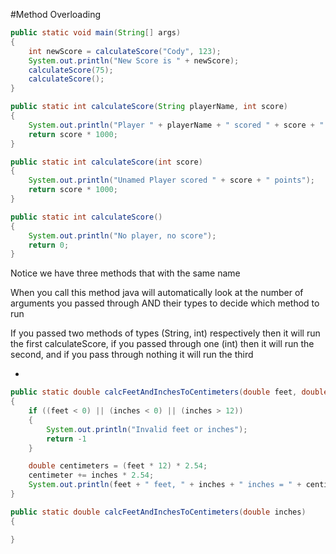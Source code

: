#Method Overloading

```java
public static void main(String[] args)
{
    int newScore = calculateScore("Cody", 123);
    System.out.println("New Score is " + newScore);
    calculateScore(75);
    calculateScore();
}

public static int calculateScore(String playerName, int score)
{
    System.out.println("Player " + playerName + " scored " + score + " points");
    return score * 1000;
}

public static int calculateScore(int score)
{
    System.out.println("Unamed Player scored " + score + " points");
    return score * 1000;
}

public static int calculateScore()
{
    System.out.println("No player, no score");
    return 0;
}
```

Notice we have three methods that with the same name

When you call this method java will automatically look at the number of arguments you passed through AND their types to decide which method to run

If you passed two methods of types (String, int) respectively then it will run the first calculateScore, if you passed through one (int) then it will run the second, and if you pass through nothing it will run the third

-

```java
public static double calcFeetAndInchesToCentimeters(double feet, double inches)
{
    if ((feet < 0) || (inches < 0) || (inches > 12))
    {
        System.out.println("Invalid feet or inches");
        return -1
    }

    double centimeters = (feet * 12) * 2.54;
    centimeter += inches * 2.54;
    System.out.println(feet + " feet, " + inches + " inches = " + centimeters + " cm");
}

public static double calcFeetAndInchesToCentimeters(double inches)
{

}
```